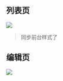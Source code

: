 ## 列表页

![](https://kicoe-blog.oss-cn-shanghai.aliyuncs.com/cDyiPBBNRUjZKVeXMBJz.jpg)

> 同步前台样式了

## 编辑页

![](https://kicoe-blog.oss-cn-shanghai.aliyuncs.com/aSnfSNiOQxMkYphYlkaD.jpg)